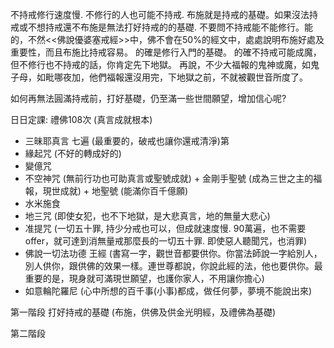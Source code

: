 不持戒修行速度慢. 不修行的人也可能不持戒.
布施就是持戒的基礎。如果沒法持戒或不想持戒還不布施是無法打好持戒的的基礎.
不要問不持戒能不能修行。能的，不然<<佛說優婆塞戒經>>中，佛不會在50%的經文中，處處說明布施好處及重要性，而且布施比持戒容易。
的確是修行入門的基礎。 的確不持戒可能成魔，但不修行也不持戒的話，你肯定先下地獄。
再說，不少大福報的鬼神或魔，如鬼子母，如毗哪夜加，他們福報還沒用完，下地獄之前，不就被觀世音所度了。

如何再無法圓滿持戒前，打好基礎，仍至滿一些世間願望，增加信心呢?

日日定課:
禮佛108次 (真言成就根本)
- 三昧耶真言 七遍 (最重要的，破戒也讓你還戒清淨)第
- 緣起咒 (不好的轉成好的)
- 變億咒
- 不空神咒 (無前行功也可助真言或聖號成就) + 金剛手聖號 (成為三世之主的福報，現世成就) + 地聖號 (能滿你百千億願)
- 水米施食
- 地三咒 (即使女犯，也不下地獄，是大悲真言，地的無量大悲心)
- 准提咒 (一切五十罪, 持少分戒也可以，但成就速度慢. 90萬遍，也不需要offer，就可達到消無量戒那麼長的一切五十罪. 即使惡人聽聞咒，也消罪)
- 佛說一切法功德 王經 (書寫一字，觀世音都要供你。你當法師說一字給別人，別人供你，跟供佛的效果一樣。連世尊都說，你說此經的法，他也要供你。最重要的是，現身就可滿現世願望，也護你家人，不用讓你擔心)
- 如意輪陀羅尼  (心中所想的百千事(小事)都成，做任何夢，夢境不能說出來)


第一階段 打好持戒的基礎 (布施，供佛及供金光明經，及禮佛為基礎)

第二階段
